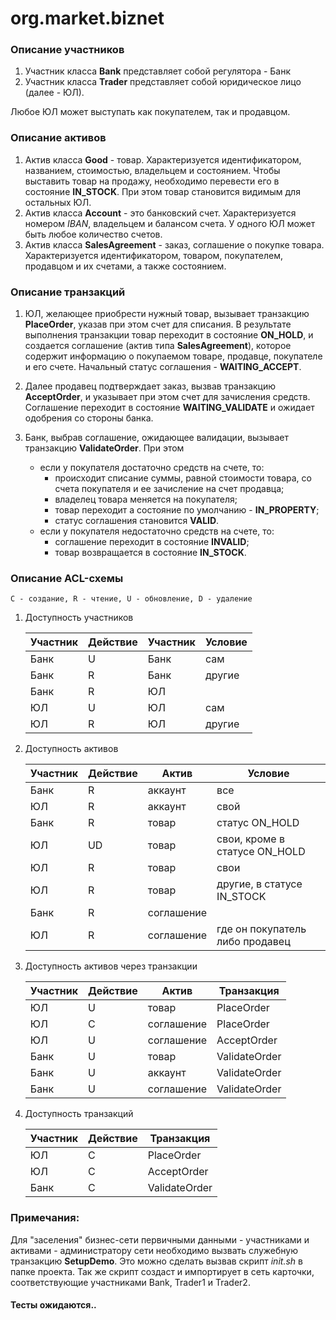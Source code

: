 # org.market.biznet

### Описание участников

1. Участник класса **Bank** представляет собой регулятора - Банк
2. Участник класса **Trader** представляет собой юридическое лицо (далее - ЮЛ).

Любое ЮЛ может выступать как покупателем, так и продавцом.

### Описание активов

1. Актив класса **Good** - товар. Характеризуется идентификатором, названием, стоимостью, владельцем и состоянием.
Чтобы выставить товар на продажу, необходимо перевести его в состояние **IN_STOCK**. При этом товар становится видимым для остальных ЮЛ.
2. Актив класса **Account** - это банковский счет. Характеризуется номером *IBAN*, владельцем и балансом счета. У одного ЮЛ может быть любое количество счетов.
3. Актив класса **SalesAgreement** - заказ, соглашение о покупке товара. Характеризуется идентификатором, товаром, покупателем, продавцом и их счетами, а также состоянием.

### Описание транзакций

1. ЮЛ, желающее приобрести нужный товар, вызывает транзакцию **PlaceOrder**, указав при этом счет для списания.
В результате выполнения транзакции товар переходит в состояние **ON_HOLD**, и создается соглашение (актив типа **SalesAgreement**), которое содержит информацию о покупаемом товаре, продавце, покупателе и его счете. Начальный статус соглашения - **WAITING_ACCEPT**.

2. Далее продавец подтверждает заказ, вызвав транзакцию **AcceptOrder**, и указывает при этом счет для зачисления средств. Соглашение переходит в состояние **WAITING_VALIDATE** и ожидает одобрения со стороны банка.

3. Банк, выбрав соглашение, ожидающее валидации, вызывает транзакцию **ValidateOrder**. При этом
   - если у покупателя достаточно средств на счете, то:
     - происходит списание суммы, равной стоимости товара, со счета покупателя и ее зачисление на счет продавца;
     - владелец товара меняется на покупателя;
     - товар переходит а состояние по умолчанию - **IN_PROPERTY**;
     - статус соглашения становится **VALID**.
   - если у покупателя недостаточно средств на счете, то:
     - соглашение переходит в состояние **INVALID**;
     - товар возвращается в состояние **IN_STOCK**.

### Описание ACL-схемы
    C - создание, R - чтение, U - обновление, D - удаление

1. Доступность участников

    Участник | Действие | Участник | Условие
    -------- | -------- | -------- | -------
    Банк | U | Банк | сам
    Банк | R | Банк | другие
    Банк | R | ЮЛ
    ЮЛ | U | ЮЛ | сам
    ЮЛ | R | ЮЛ | другие

2. Доступность активов

    Участник | Действие | Актив | Условие
    -------- | -------- | -------- | -------
    Банк | R | аккаунт | все
    ЮЛ | R | аккаунт | свой
    Банк | R | товар | статус ON_HOLD
    ЮЛ | UD | товар | свои, кроме в статусе ON_HOLD
    ЮЛ | R | товар | свои
    ЮЛ | R | товар | другие, в статусе IN_STOCK
    Банк | R | соглашение
    ЮЛ | R | соглашение | где он покупатель либо продавец

3. Доступность активов через транзакции

    Участник | Действие | Актив | Транзакция
    -------- | -------- | ----- | ----------
    ЮЛ | U | товар | PlaceOrder
    ЮЛ | C | соглашение | PlaceOrder
    ЮЛ | U | соглашение | AcceptOrder
    Банк | U | товар | ValidateOrder
    Банк | U | аккаунт | ValidateOrder
    Банк | U | соглашение | ValidateOrder

4. Доступность транзакций

    Участник | Действие | Транзакция
    -------- | -------- | ----------
    ЮЛ | C | PlaceOrder
    ЮЛ | C | AcceptOrder
    Банк | C | ValidateOrder


### Примечания:

Для "заселения" бизнес-сети первичными данными - участниками и активами - администратору сети необходимо вызвать служебную транзакцию **SetupDemo**.
Это можно сделать вызвав скрипт *init.sh* в папке проекта.
Так же скрипт создаст и импортирует в сеть карточки, соответствующие участниками Bank, Trader1 и Trader2.

#### Тесты ожидаются..
